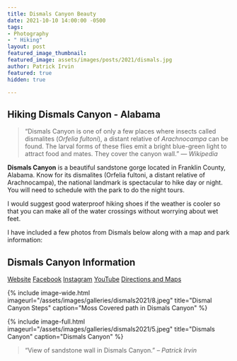 ```yaml
---
title: Dismals Canyon Beauty
date: 2021-10-10 14:00:00 -0500
tags:
- Photography
- " Hiking"
layout: post
featured_image_thumbnail: 
featured_image: assets/images/posts/2021/dismals.jpg
author: Patrick Irvin
featured: true
hidden: true

---
```

## Hiking Dismals Canyon - Alabama

<blockquote class="alignleft">“Dismals Canyon is one of only a few places where insects called dismalites (<i>Orfelia fultoni</i>), a distant relative of <i>Arachnocampa</i> can be found. The larval forms of these flies emit a bright blue-green light to attract food and mates. They cover the canyon wall.” <cite>— Wikipedia</cite></blockquote>

**Dismals Canyon** is a beautiful sandstone gorge located in Franklin County, Alabama.  Know for its dismalites (Orfelia fultoni, a distant relative of Arachnocampa), the national landmark is spectacular to hike day or night.  You will need to schedule with the park to do the night tours.

I would suggest good waterproof hiking shoes if the weather is cooler so that you can make all of the water crossings without worrying about wet feet.

I have included a few photos from Dismals below along with a map and park information:

## Dismals Canyon Information

[Website](https://www.dismalscanyon.com/)
[Facebook](https://www.facebook.com/dismalscanyon/)
[Instagram](http://instagram.com/dismalscanyon)
[YouTube](https://www.youtube.com/channel/UCh_tzffMku9waABduTE_G2Q)
[Directions and Maps](https://www.dismalscanyon.com/maps)

{% include image-wide.html imageurl="/assets/images/galleries/dismals2021/8.jpeg" title="Dismal Canyon Steps" caption="Moss Covered path in Dismals Canyon" %}

{% include image-full.html imageurl="/assets/images/galleries/dismals2021/5.jpeg" title="Dismals Canyon" caption="Dismals Canyon" %}

> “View of sandstone wall in Dismals Canyon.” <cite>– Patrick Irvin</cite>